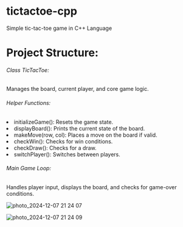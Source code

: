 # tictactoe-cpp
Simple tic-tac-toe game in C++ Language

<h1> <b> Project Structure: </b> </h1>
<h6> Class TicTacToe: </h6>
Manages the board, current player, and core game logic.
<h6>Helper Functions:</h6>
<li> initializeGame(): Resets the game state. </li>
<li>displayBoard(): Prints the current state of the board.  </li>
<li>makeMove(row, col): Places a move on the board if valid. </li>
<li> checkWin(): Checks for win conditions. </li>
<li> checkDraw(): Checks for a draw. </li>
<li> switchPlayer(): Switches between players.</li>

<h6>Main Game Loop: </h6>
Handles player input, displays the board, and checks for game-over conditions.

![photo_2024-12-07 21 24 07](https://github.com/user-attachments/assets/a19ea019-e4e8-40de-9cd6-9394853bd4d9)

![photo_2024-12-07 21 24 09](https://github.com/user-attachments/assets/5eb4ab15-8a01-455b-8024-6c9179408570)

